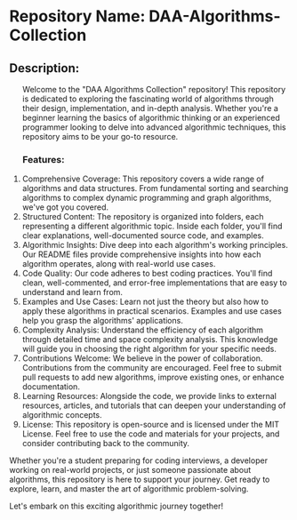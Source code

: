 
<html>
  
<h1>Repository Name: DAA-Algorithms-Collection</h1>
<body>
  
<h2>Description:</h2>
<ol>
Welcome to the "DAA Algorithms Collection" repository! This repository is dedicated to exploring the fascinating world of algorithms through their design, implementation, and in-depth analysis. Whether you're a beginner learning the basics of algorithmic thinking or an experienced programmer looking to delve into advanced algorithmic techniques, this repository aims to be your go-to resource.

<h3>Features:</h3>

<li>Comprehensive Coverage: This repository covers a wide range of algorithms and data structures. From fundamental sorting and searching algorithms to complex dynamic programming and graph algorithms, we've got you covered.
</li>
<li>Structured Content: The repository is organized into folders, each representing a different algorithmic topic. Inside each folder, you'll find clear explanations, well-documented source code, and examples.</li>

<li>Algorithmic Insights: Dive deep into each algorithm's working principles. Our README files provide comprehensive insights into how each algorithm operates, along with real-world use cases.</li>

<li>Code Quality: Our code adheres to best coding practices. You'll find clean, well-commented, and error-free implementations that are easy to understand and learn from.</li>

<li>Examples and Use Cases: Learn not just the theory but also how to apply these algorithms in practical scenarios. Examples and use cases help you grasp the algorithms' applications.</li>

<li>Complexity Analysis: Understand the efficiency of each algorithm through detailed time and space complexity analysis. This knowledge will guide you in choosing the right algorithm for your specific needs.</li>

<li>Contributions Welcome: We believe in the power of collaboration. Contributions from the community are encouraged. Feel free to submit pull requests to add new algorithms, improve existing ones, or enhance documentation.</li>

<li>Learning Resources: Alongside the code, we provide links to external resources, articles, and tutorials that can deepen your understanding of algorithmic concepts.</li>

<li>License: This repository is open-source and is licensed under the MIT License. Feel free to use the code and materials for your projects, and consider contributing back to the community.</li>
</ol>  

Whether you're a student preparing for coding interviews, a developer working on real-world projects, or just someone passionate about algorithms, this repository is here to support your journey. Get ready to explore, learn, and master the art of algorithmic problem-solving.

Let's embark on this exciting algorithmic journey together!
</body>
</html>
